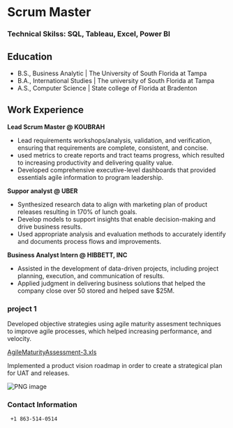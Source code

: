 # Scrum Master

### Technical Skilss: SQL, Tableau, Excel, Power BI

## Education
- B.S., Business Analytic | The University of South Florida at Tampa
- B.A., International Studies | The university of South Florida at Tampa
- A.S., Computer Science | State college of Florida at Bradenton

## Work Experience 
**Lead Scrum Master @ KOUBRAH**
- Lead requirements workshops/analysis, validation, and verification, ensuring that requirements are complete, consistent, and concise.
- used metrics to create reports and tract teams progress, which resulted to increasing productivity and delivering quality value.
- Developed comprehensive executive-level dashboards that provided essentials agile information to program leadership.

**Suppor analyst @ UBER**
- Synthesized research data to align with marketing plan of product releases resulting in 170% of lunch goals.
- Develop models to support insights that enable decision-making and drive business results.
- Used appropriate analysis and evaluation methods to accurately identify and documents process flows and improvements. 

**Business Analyst Intern @ HIBBETT, INC** 
- Assisted in the development of data-driven projects, including project planning, execution, and communication of results.
- Applied judgment in delivering business solutions that helped the company close over 50 stored and helped save $25M. 


### project 1
Developed objective strategies using agile maturity assesment techniques to improve agile processes, which helped increasing performance, and velocity. 

[AgileMaturityAssessment-3.xls](https://github.com/ftsoungui/ftsoungui/files/12796648/AgileMaturityAssessment-3.xls)


Implemented a product vision roadmap in order to create a strategical plan for UAT and releases. 

![PNG image](https://github.com/ftsoungui/ftsoungui/assets/139358019/8f729b93-edbd-4c90-bac3-f4e5d6e9e6bf)


### Contact Information
     +1 863-514-0514

<!---
ftsoungui/ftsoungui is a ✨ special ✨ repository because its `README.md` (this file) appears on your GitHub profile.
You can click the Preview link to take a look at your changes.
--->
